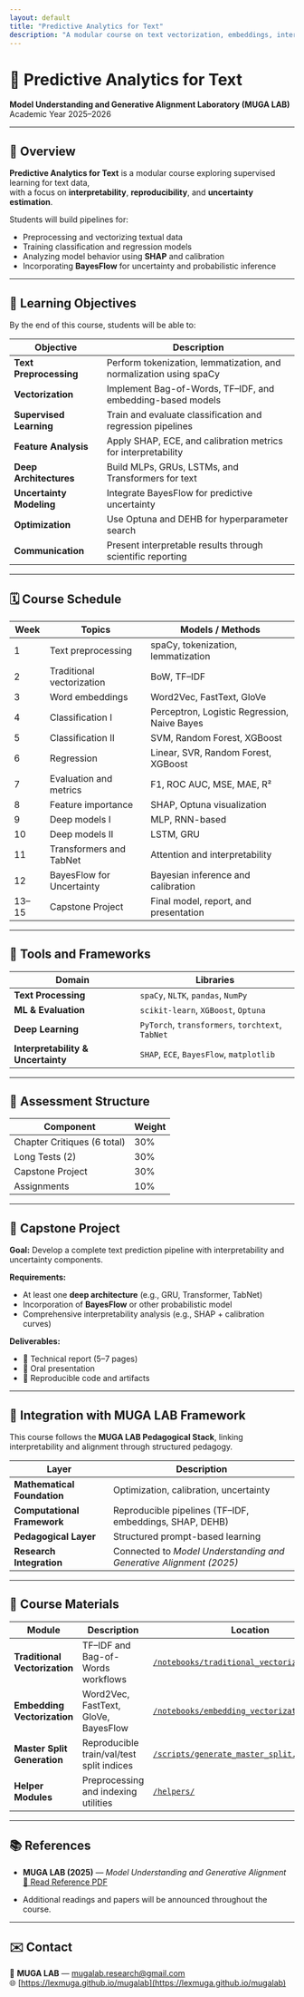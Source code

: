 ```yaml
---
layout: default
title: "Predictive Analytics for Text"
description: "A modular course on text vectorization, embeddings, interpretability, and uncertainty — under the Model Understanding and Generative Alignment Laboratory."
---
```


# 📘 Predictive Analytics for Text
**Model Understanding and Generative Alignment Laboratory (MUGA LAB)**  
Academic Year 2025–2026  

---

## 🧭 Overview

**Predictive Analytics for Text** is a modular course exploring supervised learning for text data,  
with a focus on **interpretability**, **reproducibility**, and **uncertainty estimation**.

Students will build pipelines for:
- Preprocessing and vectorizing textual data  
- Training classification and regression models  
- Analyzing model behavior using **SHAP** and calibration  
- Incorporating **BayesFlow** for uncertainty and probabilistic inference  

---

## 🎯 Learning Objectives

By the end of this course, students will be able to:

| Objective | Description |
|------------|--------------|
| **Text Preprocessing** | Perform tokenization, lemmatization, and normalization using spaCy |
| **Vectorization** | Implement Bag-of-Words, TF–IDF, and embedding-based models |
| **Supervised Learning** | Train and evaluate classification and regression pipelines |
| **Feature Analysis** | Apply SHAP, ECE, and calibration metrics for interpretability |
| **Deep Architectures** | Build MLPs, GRUs, LSTMs, and Transformers for text |
| **Uncertainty Modeling** | Integrate BayesFlow for predictive uncertainty |
| **Optimization** | Use Optuna and DEHB for hyperparameter search |
| **Communication** | Present interpretable results through scientific reporting |

---

## 🗓 Course Schedule

| Week | Topics | Models / Methods |
|------|---------|------------------|
| 1 | Text preprocessing | spaCy, tokenization, lemmatization |
| 2 | Traditional vectorization | BoW, TF–IDF |
| 3 | Word embeddings | Word2Vec, FastText, GloVe |
| 4 | Classification I | Perceptron, Logistic Regression, Naive Bayes |
| 5 | Classification II | SVM, Random Forest, XGBoost |
| 6 | Regression | Linear, SVR, Random Forest, XGBoost |
| 7 | Evaluation and metrics | F1, ROC AUC, MSE, MAE, R² |
| 8 | Feature importance | SHAP, Optuna visualization |
| 9 | Deep models I | MLP, RNN-based |
| 10 | Deep models II | LSTM, GRU |
| 11 | Transformers and TabNet | Attention and interpretability |
| 12 | BayesFlow for Uncertainty | Bayesian inference and calibration |
| 13–15 | Capstone Project | Final model, report, and presentation |

---

## 🧰 Tools and Frameworks

| Domain | Libraries |
|--------|------------|
| **Text Processing** | `spaCy`, `NLTK`, `pandas`, `NumPy` |
| **ML & Evaluation** | `scikit-learn`, `XGBoost`, `Optuna` |
| **Deep Learning** | `PyTorch`, `transformers`, `torchtext`, `TabNet` |
| **Interpretability & Uncertainty** | `SHAP`, `ECE`, `BayesFlow`, `matplotlib` |

---

## 🧮 Assessment Structure

| Component | Weight |
|------------|--------|
| Chapter Critiques (6 total) | 30% |
| Long Tests (2) | 30% |
| Capstone Project | 30% |
| Assignments | 10% |

---

## 🧩 Capstone Project

**Goal:** Develop a complete text prediction pipeline with interpretability and uncertainty components.  

**Requirements:**
- At least one **deep architecture** (e.g., GRU, Transformer, TabNet)  
- Incorporation of **BayesFlow** or other probabilistic model  
- Comprehensive interpretability analysis (e.g., SHAP + calibration curves)  

**Deliverables:**
- 📄 Technical report (5–7 pages)  
- 🧠 Oral presentation  
- 💾 Reproducible code and artifacts  

---

## 🧠 Integration with MUGA LAB Framework

This course follows the **MUGA LAB Pedagogical Stack**, linking interpretability and alignment through structured pedagogy.

| Layer | Description |
|--------|-------------|
| **Mathematical Foundation** | Optimization, calibration, uncertainty |
| **Computational Framework** | Reproducible pipelines (TF–IDF, embeddings, SHAP, DEHB) |
| **Pedagogical Layer** | Structured prompt-based learning |
| **Research Integration** | Connected to *Model Understanding and Generative Alignment (2025)* |

---

## 📓 Course Materials

| Module | Description | Location |
|---------|--------------|----------|
| **Traditional Vectorization** | TF–IDF and Bag-of-Words workflows | [`/notebooks/traditional_vectorization.ipynb`](notebooks/traditional_vectorization.ipynb) |
| **Embedding Vectorization** | Word2Vec, FastText, GloVe, BayesFlow | [`/notebooks/embedding_vectorization.ipynb`](notebooks/embedding_vectorization.ipynb) |
| **Master Split Generation** | Reproducible train/val/test split indices | [`/scripts/generate_master_split.py`](scripts/generate_master_split.py) |
| **Helper Modules** | Preprocessing and indexing utilities | [`/helpers/`](helpers/) |

---

## 📚 References

- **MUGA LAB (2025)** — *Model Understanding and Generative Alignment*  
  [📄 Read Reference PDF](../../references/2025-model-understanding/model_understanding.pdf)

- Additional readings and papers will be announced throughout the course.

---

## ✉️ Contact

📧 **MUGA LAB** — mugalab.research@gmail.com  
🌐 [https://lexmuga.github.io/mugalab](https://lexmuga.github.io/mugalab)
